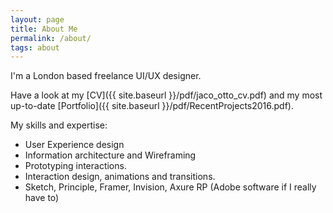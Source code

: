 ```yaml
---
layout: page
title: About Me
permalink: /about/
tags: about
---
```


I'm a London based freelance UI/UX designer.

Have a look at my [CV]({{ site.baseurl }}/pdf/jaco_otto_cv.pdf) and my most up-to-date [Portfolio]({{ site.baseurl }}/pdf/RecentProjects2016.pdf).

My skills and expertise:

* User Experience design
* Information architecture and Wireframing
* Prototyping interactions. 
* Interaction design, animations and transitions. 
* Sketch, Principle, Framer, Invision, Axure RP (Adobe software if I really have to)
